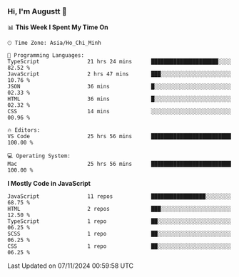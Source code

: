 ### Hi, I'm Augustt 👋

<!--START_SECTION:waka-->
📊 **This Week I Spent My Time On** 

```text
🕑︎ Time Zone: Asia/Ho_Chi_Minh

💬 Programming Languages: 
TypeScript               21 hrs 24 mins      █████████████████████░░░░   82.52 % 
JavaScript               2 hrs 47 mins       ███░░░░░░░░░░░░░░░░░░░░░░   10.76 % 
JSON                     36 mins             █░░░░░░░░░░░░░░░░░░░░░░░░   02.33 % 
HTML                     36 mins             █░░░░░░░░░░░░░░░░░░░░░░░░   02.32 % 
CSS                      14 mins             ░░░░░░░░░░░░░░░░░░░░░░░░░   00.96 % 

🔥 Editors: 
VS Code                  25 hrs 56 mins      █████████████████████████   100.00 % 

💻 Operating System: 
Mac                      25 hrs 56 mins      █████████████████████████   100.00 % 
```

**I Mostly Code in JavaScript** 

```text
JavaScript               11 repos            █████████████████░░░░░░░░   68.75 % 
HTML                     2 repos             ███░░░░░░░░░░░░░░░░░░░░░░   12.50 % 
TypeScript               1 repo              ██░░░░░░░░░░░░░░░░░░░░░░░   06.25 % 
SCSS                     1 repo              ██░░░░░░░░░░░░░░░░░░░░░░░   06.25 % 
CSS                      1 repo              ██░░░░░░░░░░░░░░░░░░░░░░░   06.25 % 
```




 Last Updated on 07/11/2024 00:59:58 UTC
<!--END_SECTION:waka-->
